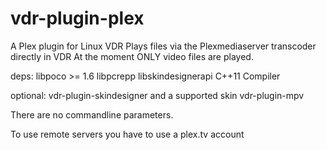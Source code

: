 vdr-plugin-plex
===============

A Plex plugin for Linux VDR
Plays files via the Plexmediaserver transcoder directly in VDR
At the moment ONLY video files are played.

deps:
libpoco >= 1.6
libpcrepp
libskindesignerapi
C++11 Compiler

optional:
vdr-plugin-skindesigner and a supported skin
vdr-plugin-mpv

There are no commandline parameters.

To use remote servers you have to  use a plex.tv account
